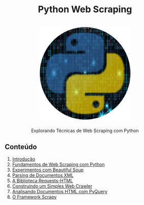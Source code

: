 <h1 align="center">Python Web Scraping</h1>

<h1 align="center">
    <img alt="Python" title="Python-Scraping" src="https://raw.githubusercontent.com/the-akira/Python-Web-Scraping/master/images/Avatar.png"> </br>
</h1>

<p align="center">
	Explorando Técnicas de Web Scraping com Python
</p>

## Conteúdo

01. [Introdução](https://github.com/the-akira/Python-Web-Scraping/blob/master/articles/Introdu%C3%A7%C3%A3o.md)
02. [Fundamentos de Web Scraping com Python](https://nbviewer.org/github/the-akira/Python-Web-Scraping/blob/master/notebooks/Fundamentos.ipynb)
03. [Experimentos com Beautiful Soup](https://nbviewer.org/github/the-akira/Python-Web-Scraping/blob/master/notebooks/Beautiful%20Soup.ipynb)
04. [Parsing de Documentos XML](https://nbviewer.org/github/the-akira/Python-Web-Scraping/blob/master/notebooks/XML%20Parsing.ipynb)
05. [A Biblioteca Requests-HTML](https://nbviewer.org/github/the-akira/Python-Web-Scraping/blob/master/notebooks/Requests-HTML.ipynb)
06. [Construindo um Simples Web Crawler](https://nbviewer.org/github/the-akira/Python-Web-Scraping/blob/master/notebooks/Web%20Crawler.ipynb)
07. [Analisando Documentos HTML com PyQuery](https://nbviewer.org/github/the-akira/Python-Web-Scraping/blob/master/notebooks/PyQuery.ipynb)
08. [O Framework Scrapy](https://github.com/the-akira/Python-Web-Scraping/blob/master/articles/Scrapy.md)
